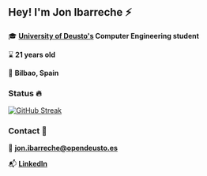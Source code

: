 ## Hey! I'm **Jon Ibarreche** :zap:


:mortar_board: **[University of Deusto's](https://www.deusto.es/cs/Satellite/deusto/es/universidad-deusto) Computer Engineering student**

:hourglass: **21 years old**

:city_sunset: **Bilbao, Spain**


### Status :fire:

<div align="left">

[![GitHub Streak](http://github-readme-streak-stats.herokuapp.com?user=JonIbarreche&theme=omni)](https://git.io/streak-stats)
<!--- <img height="195em" src="https://github-readme-stats.vercel.app/api/top-langs/?username=JonIbarreche"/> --->



</div>


### Contact :satellite:

:e-mail: **jon.ibarreche@opendeusto.es**

:mailbox_with_mail: **[LinkedIn](https://www.linkedin.com/in/jon-ibarreche-arroyo-a870b116b/)**
  

